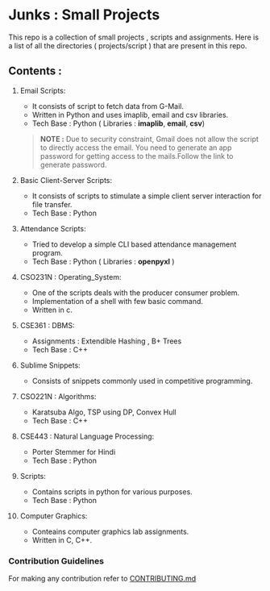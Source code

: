 # Junks : Small Projects

This repo is a collection of small projects , scripts  and assignments. Here is a list of all the directories ( projects/script ) that are present in this repo.

## Contents :

1. Email Scripts:
	- It consists of script to fetch data from G-Mail.
	- Written in Python and uses imaplib, email and csv libraries.
	- Tech Base : Python ( Libraries : __imaplib__, __email__, __csv__)
	> **NOTE :** Due to security constraint, Gmail does not allow the script to directly access the email.
	> You need to generate an app password for getting access to the mails.Follow the link to generate password.

2. Basic Client-Server Scripts:
	 - It consists of scripts to stimulate a simple client server interaction for file transfer.
	- Tech Base : Python

3. Attendance Scripts:
	- Tried to develop a simple CLI based attendance management program.
	- Tech Base : Python ( Libraries : __openpyxl__ )

4. CSO231N : Operating_System:
	- One of the scripts deals with the producer consumer problem.
	- Implementation of a shell with few basic command.
	- Written in c.

5. CSE361 : DBMS:
	- Assignments : Extendible Hashing , B+ Trees
	- Tech Base : C++
	
6. Sublime Snippets:
	- Consists of snippets commonly used in competitive programming.

7. CSO221N : Algorithms:
	- Karatsuba Algo, TSP using DP, Convex Hull
	- Tech Base : C++

8. CSE443 : Natural Language Processing:
	- Porter Stemmer for Hindi
	- Tech Base : Python

9. Scripts:
	- Contains scripts in python for various purposes.
	- Tech Base : Python 

10. Computer Graphics:
	- Conteains computer graphics lab assignments.
	- Written in C, C++.

### Contribution Guidelines

For making any contribution refer to [CONTRIBUTING.md](https://github.com/pegasus-lynx/Junk/CONTRIBUTING.md)
<!--stackedit_data:
eyJoaXN0b3J5IjpbMjEwNjYwMzZdfQ==
-->